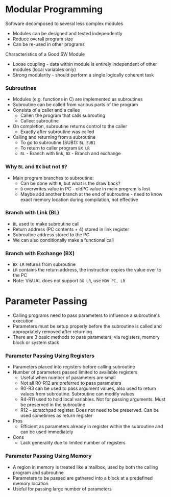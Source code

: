 # Modular Programming

Software decomposed to several less complex modules
- Modules can be designed and tested independently
- Reduce overall program size
- Can be re-used in other programs

Characteristics of a Good SW Module
- Loose coupling - data within module is entirely independent of other modules (local variables only)
- Strong modularity - should perform a single logically coherent task

### Subroutines
- Modules (e.g. functions in C) are implemented as subroutines
- Subroutine can be called from various parts of the program
- Consists of a caller and a callee
  - Caller: the program that calls subrouting 
  - Callee: subroutine
- On completion, subroutine returns control to the caller
  - Exactly after subroutine was called
- Calling and returning from a subroutine
  - To go to subroutine (SUB1): `BL SUB1`
  - To return to caller program `BX LR`
  - `BL` - Branch with link, `BX` - Branch and exchange

### Why `BL` and `BX` but not `B`?
- Main program branches to subroutine:
  - Can be done with `B`, but what is the draw back?
  - `B` overwrites value in PC - oldPC value in main program is lost
  - Maybe add another branch at the end of subroutine - need to know exact memory location during compilation, not effective

### Branch with Link (BL)
- `BL` used to make subroutine call
- Return address (PC contents + 4) stored in link register
- Subroutine address stored to the PC
- We can also conditionally make a functional call

### Branch with Exchange (BX)
- `BX LR` returns from subroutine
- `LR` contains the return address, the instruction copies the value over to the PC
- Note: VisUAL does not support `BX LR`, use `MOV PC, LR`

# Parameter Passing
- Calling programs need to pass parameters to influence a subroutine's execution
- Parameters must be setup properly before the subroutine is called and appropriately removed after returning
- There are 3 basic methods to pass parameters, via registers, memory block or system stack

### Parameter Passing Using Registers
- Parameters placed into registers before calling subroutine
- Number of parameters passed limited to available registers
  - Useful when number of parameters are small
  - Not all R0-R12 are preferred to pass parameters
  - R0-R3 can be used to pass argument values, also used to return values from subroutine. Subroutine can modify values
  - R4-R11 used to hold local variables. Not for passing arguments. Must be preserved in the subroutine
  - R12 - scratchpad register. Does not need to be preserved. Can be used sometimes as return register
- Pros 
  - Efficient as parameters already in register within the subroutine and can be used immediately
- Cons
  - Lack generality due to limited number of registers

### Parameter Passing Using Memory
- A region in memory is treated like a mailbox, used by both the calling program and subroutine
- Parameters to be passed are gathered into a block at a predefined memory location
- Useful for passing large number of parameters
